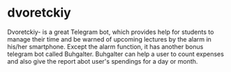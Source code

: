 # dvoretckiy
Dvoretckiy- is a great Telegram bot, which provides help for students to manage their time and be warned of upcoming lectures by the alarm in his/her smartphone. Except the alarm function, it has another bonus telegram bot called Buhgalter. Buhgalter can help a user to count expenses and also give the report abot user's spendings for a day or month. 
